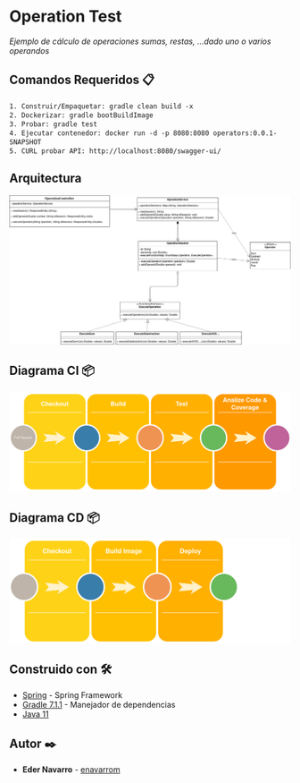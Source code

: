 # Operation Test

_Ejemplo de cálculo de operaciones sumas, restas, ...dado uno o varios operandos_


## Comandos Requeridos 📋

```
1. Construir/Empaquetar: gradle clean build -x
2. Dockerizar: gradle bootBuildImage
3. Probar: gradle test
4. Ejecutar contenedor: docker run -d -p 8080:8080 operators:0.0.1-SNAPSHOT
5. CURL probar API: http://localhost:8080/swagger-ui/

```

## Arquitectura

![alt text](https://github.com/enavarrom/operatortest/blob/develop/DiagramClass.drawio.png?raw=true)







## Diagrama CI 📦

![alt text](https://github.com/enavarrom/operatortest/blob/develop/CI_Diagram.drawio.png?raw=true)



## Diagrama CD 📦

![alt text](https://github.com/enavarrom/operatortest/blob/develop/CD_Diagram.drawio.png?raw=true)


## Construido con 🛠️


* [Spring](https://spring.io/projects/) - Spring Framework
* [Gradle 7.1.1](https://docs.gradle.org/) - Manejador de dependencias
* [Java 11](https://www.java.com/) 


## Autor ✒️


* **Eder Navarro** - [enavarrom](https://github.com/enavarrom)

